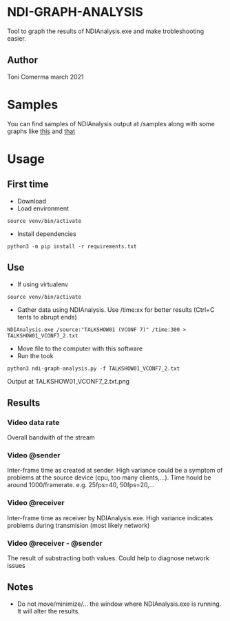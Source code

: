 # NDI-GRAPH-ANALYSIS

Tool to graph the results of NDIAnalysis.exe and make trobleshooting easier.

## Author
Toni Comerma
march 2021

# Samples
You can find samples of NDIAnalysis output at /samples along with some graphs like [this](main/samples/C9-Cam2.txt.png) and [that](main/samples/TALKSHOW01_VCONF7_3.txt.png)

# Usage
## First time

- Download
- Load environment
```
source venv/bin/activate
```
- Install dependencies
```
python3 -m pip install -r requirements.txt
```

## Use
- If using virtualenv
```
source venv/bin/activate
```
- Gather data using NDIAnalysis. Use /time:xx for better results (Ctrl+C tents to abrupt ends)
```
NDIAnalysis.exe /source:"TALKSHOW01 (VCONF 7)" /time:300 > TALKSHOW01_VCONF7_2.txt
```
- Move file to the computer with this software
- Run the took
```
python3 ndi-graph-analysis.py -f TALKSHOW01_VCONF7_2.txt
```
Output at TALKSHOW01_VCONF7_2.txt.png

## Results

### Video data rate
Overall bandwith of the stream

### Video @sender 
Inter-frame time as created at sender. High variance could be a symptom of problems at the source device (cpu, too many clients,...).
Time hould be around 1000/framerate. e.g. 25fps=40, 50fps=20,...
### Video @receiver
Inter-frame time as receiver by NDIAnalysis.exe. High variance indicates problems during transmision (most likely network) 

### Video @receiver - @sender
The result of substracting both values. Could help to diagnose network issues

## Notes
- Do not move/minimize/... the window where NDIAnalysis.exe is running. It will alter the results.